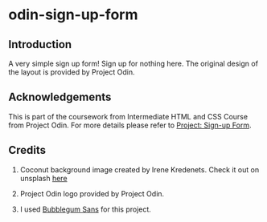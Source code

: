 # odin-sign-up-form

## Introduction
A very simple sign up form! Sign up for nothing here. The original design of the layout is provided by Project Odin. 


## Acknowledgements 
This is part of the coursework from Intermediate HTML and CSS Course from Project Odin.
For more details please refer to [Project: Sign-up Form](https://www.theodinproject.com/lessons/node-path-intermediate-html-and-css-sign-up-form).

## Credits
1. Coconut background image created by Irene Kredenets. Check it out on unsplash [here](https://unsplash.com/photos/E95Lpkg-bgc?utm_source=unsplash&utm_medium=referral&utm_content=creditShareLink)

2. Project Odin logo provided by Project Odin. 

3. I used [Bubblegum Sans](https://fonts.google.com/specimen/Bubblegum+Sans) for this project. 